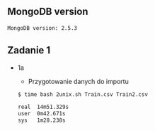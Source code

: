 ## MongoDB version

```bash
MongoDB version: 2.5.3
```

## Zadanie 1

* 1a 
  * Przygotowanie danych do importu
  
  ```bash
  $ time bash 2unix.sh Train.csv Train2.csv
  
  real	14m51.329s
  user	0m42.671s
  sys	1m28.238s
  ```

